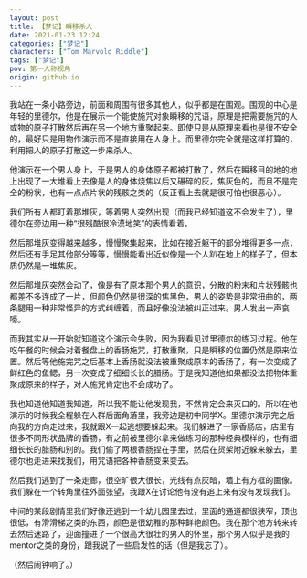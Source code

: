 ```yaml
---
layout: post
title: 【梦记】瞬移杀人
date: 2021-01-23 12:24
categories: ["梦记"]
characters: ["Tom Marvolo Riddle"]
tags: ["梦记"]
pov: 第一人称视角
origin: github.io
---
```


我站在一条小路旁边，前面和周围有很多其他人，似乎都是在围观。围观的中心是年轻的里德尔，他是在展示一个能使施咒对象瞬移的咒语，原理是把需要施咒的人或物的原子打散然后再在另一个地方重聚起来。即使只是从原理来看也是很不安全的，最好只是用物作演示而不是直接用在人身上。而里德尔完全就是这样打算的，利用把人的原子打散这一步来杀人。

他演示在一个男人身上，于是男人的身体原子都被打散了，然后在瞬移目的地的地上出现了一大堆看上去像是人的身体烧焦以后又碾碎的灰，焦灰色的，而且不是完全的粉状，也有一点点片状的残骸之类的（反正看上去就是很可怕也很恶心）。

我们所有人都盯着那堆灰，等着男人突然出现（而我已经知道这不会发生了），里德尔在旁边用一种“很残酷很冷漠地笑”的表情看着。

然后那堆灰变得越来越多，慢慢聚集起来，比如在接近躯干的部分堆得更多一点，然后还有手足其他部分等等，慢慢能看出近似像是一个人趴在地上的样子了，但本质仍然是一堆焦灰。

然后那堆灰突然会动了，像是有了原本那个男人的意识，分散的粉末和片状残骸也都差不多连成了一片，但颜色仍然是很深的焦黑色，男人的姿势是非常扭曲的，两条腿用一种非常怪异的方式纠缠着，而且好像没法被纠正过来。男人发出一声哀嚎。

而我其实从一开始就知道这个演示会失败，因为我看见过里德尔的练习过程。他在吃午餐的时候会对着餐盘上的香肠施咒，打散重聚，只是瞬移的位置仍然是原来位置。然后等他施完咒之后基本上香肠就没法被重聚成原本的香肠了，有一次变成了鲜红色的鱼鳃，另一次变成了细细长长的腊肠。于是我知道他如果都没法把物体重聚成原来的样子，对人施咒肯定也不会成功了。

我也知道他知道我知道，所以我不能让他发现我，不然肯定会来灭口的。所以在他演示的时候我全程躲在人群后面角落里，我旁边是初中同学X。里德尔演示完之后向我的方向走过来，我就跟X一起逃想要躲起来。我们躲进了一家香肠店，店里有很多不同形状品牌的香肠，有之前被里德尔拿来做练习的那种经典模样的，也有细细长长的腊肠和别的。我们偷了两根香肠捏在手里，然后在货架附近躲来躲去，里德尔也走进来找我们，用咒语把各种香肠变来变去。

然后我们逃到了一条走廊，很空旷很大很长，光线有点灰暗，墙上有方框的画像。我们躲在一个转角里往外面张望，我跟X在讨论他有没有追上来有没有发现我们。

中间的某段剧情里我们好像还逃到一个幼儿园里去过，里面的通道都很狭窄，顶也很低，有滑滑梯之类的东西，颜色是很幼稚的那种鲜艳颜色。我在那个地方转来转去然后迷路了，迎面撞进了一个很高大很壮的男人的怀里，那个男人似乎是我的mentor之类的身份，跟我说了一些启发性的话（但是我忘了）。

（然后闹钟响了。）
